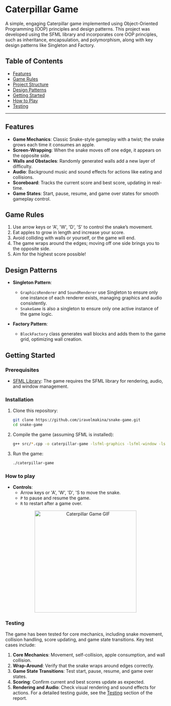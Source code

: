 # Caterpillar Game

A simple, engaging Caterpillar game implemented using Object-Oriented Programming (OOP) principles and design patterns. This project was developed using the SFML library and incorporates core OOP principles, such as inheritance, encapsulation, and polymorphism, along with key design patterns like Singleton and Factory.

## Table of Contents
- [Features](#features)
- [Game Rules](#game-rules)
- [Project Structure](#project-structure)
- [Design Patterns](#design-patterns)
- [Getting Started](#getting-started)
- [How to Play](#how-to-play)
- [Testing](#testing)

---

## Features
- **Game Mechanics**: Classic Snake-style gameplay with a twist; the snake grows each time it consumes an apple.
- **Screen-Wrapping**: When the snake moves off one edge, it appears on the opposite side.
- **Walls and Obstacles**: Randomly generated walls add a new layer of difficulty.
- **Audio**: Background music and sound effects for actions like eating and collisions.
- **Scoreboard**: Tracks the current score and best score, updating in real-time.
- **Game States**: Start, pause, resume, and game over states for smooth gameplay control.

## Game Rules
1. Use arrow keys or 'A', 'W', 'D', 'S' to control the snake’s movement.
2. Eat apples to grow in length and increase your score.
3. Avoid colliding with walls or yourself, or the game will end.
4. The game wraps around the edges; moving off one side brings you to the opposite side.
5. Aim for the highest score possible!


## Design Patterns
- **Singleton Pattern**:
  - `GraphicsRenderer` and `SoundRenderer` use Singleton to ensure only one instance of each renderer exists, managing graphics and audio consistently.
  - `SnakeGame` is also a singleton to ensure only one active instance of the game logic.

- **Factory Pattern**:
  - `BlockFactory` class generates wall blocks and adds them to the game grid, optimizing wall creation.

## Getting Started

### Prerequisites
- [SFML Library](https://www.sfml-dev.org/download.php): The game requires the SFML library for rendering, audio, and window management.

### Installation
1. Clone this repository:
   ```bash
   git clone https://github.com/iravelmakina/snake-game.git
   cd snake-game
   ```
2. Compile the game (assuming SFML is installed):
   ```bash
   g++ src/*.cpp -o caterpillar-game -lsfml-graphics -lsfml-window -lsfml-audio -lsfml-system
   ```

3. Run the game:
   ```bash
   ./caterpillar-game
   ```

### How to play
- **Controls**:
  - Arrow keys or 'A', 'W', 'D', 'S to move the snake.
  - `P` to pause and resume the game.
  - `R` to restart after a game over.
<p align="center">
  <img src="https://github.com/user-attachments/assets/e65f6089-34f7-4c4d-a29f-2a881cef7fc8" alt="Caterpillar Game GIF" width="320">
</p>


### Testing
The game has been tested for core mechanics, including snake movement, collision handling, score updating, and game state transitions. Key test cases include:
1. **Core Mechanics**: Movement, self-collision, apple consumption, and wall collision.
2. **Wrap-Around**: Verify that the snake wraps around edges correctly.
3. **Game State Transitions**: Test start, pause, resume, and game over states.
4. **Scoring**: Confirm current and best scores update as expected.
5. **Rendering and Audio**: Check visual rendering and sound effects for actions.
For a detailed testing guide, see the [Testing](https://github.com/user-attachments/files/17636034/Ass5-6.docx)
 section of the report.







